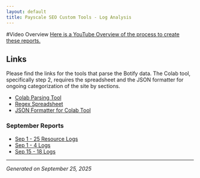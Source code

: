 ```yaml
---
layout: default
title: Payscale SEO Custom Tools - Log Analysis
---
```

#Video Overview
[Here is a YouTube Overview of the process to create these reports.](https://youtu.be/lKa6NsrGcZU)

## Links
Please find the links for the tools that parse the Botify data. The Colab tool, specifically step 2, requires the spreadsheet and the JSON formatter for ongoing categorization of the site by sections.

- [Colab Parsing Tool](https://colab.research.google.com/drive/1x0S9XcJ5iULEcM8frDPNpoP1qnSzdCRa?usp=sharing)
- [Regex Spreadsheet](https://docs.google.com/spreadsheets/d/1sBv_tUgGK4joTZdLr3Uic15U0IeCwR4MQPmO5rPD8b4/edit?gid=2022667523#gid=2022667523)
- [JSON Formatter for Colab Tool](https://regex-pattern-generator.onrender.com/)

### September Reports
- [Sep 1 - 25 Resource Logs](/outputs/url_categorization_report_20250925_resources.md)
- [Sep 1 - 4 Logs](/outputs/url_categorization_report_sep1-4.md)
- [Sep 15 - 18 Logs](/outputs/url_categorization_report_20250925_sep15-18.md)


---
*Generated on September 25, 2025*
